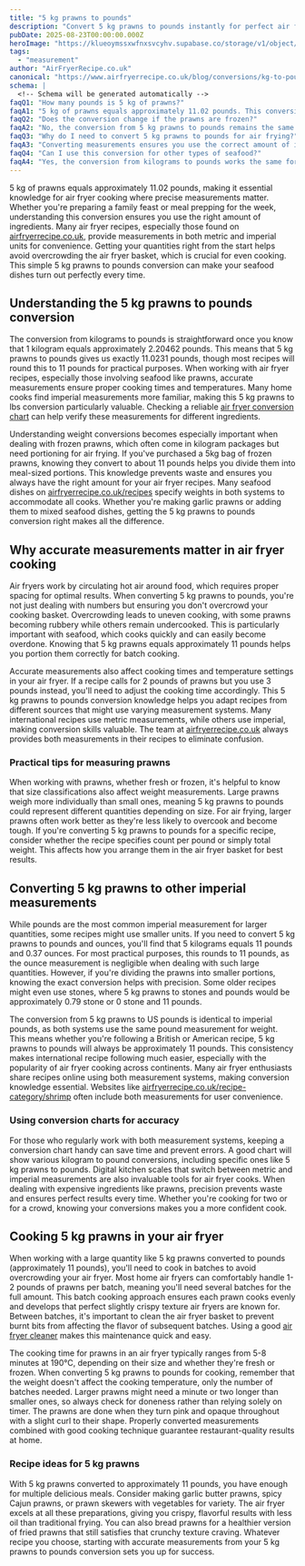 ```yaml
---
title: "5 kg prawns to pounds"
description: "Convert 5 kg prawns to pounds instantly for perfect air fryer portions. Get accurate measurements and cooking tips for delicious seafood every time."
pubDate: 2025-08-23T00:00:00.000Z
heroImage: "https://klueoymssxwfnxsvcyhv.supabase.co/storage/v1/object/public/Shmucket/5-kg-prawns-to-pounds.webp"
tags:
  - "measurement"
author: "AirFryerRecipe.co.uk"
canonical: "https://www.airfryerrecipe.co.uk/blog/conversions/kg-to-pounds/5-kg-prawns-to-pounds"
schema: |
  <!-- Schema will be generated automatically -->
faqQ1: "How many pounds is 5 kg of prawns?"
faqA1: "5 kg of prawns equals approximately 11.02 pounds. This conversion uses the standard calculation where 1 kilogram equals 2.20462 pounds, making it easy to scale recipes or divide large purchases into meal-sized portions. For air fryer cooking, this conversion helps ensure you don't overcrowd the basket, which is essential for even cooking and perfect texture."
faqQ2: "Does the conversion change if the prawns are frozen?"
faqA2: "No, the conversion from 5 kg prawns to pounds remains the same whether the prawns are fresh or frozen. The weight measurement refers to the total mass regardless of state. However, frozen prawns may require slightly longer cooking times in your air fryer, typically adding 2-3 minutes to account for the frozen state. Always ensure prawns are properly spaced in the air fryer basket for best results."
faqQ3: "Why do I need to convert 5 kg prawns to pounds for air frying?"
faqA3: "Converting measurements ensures you use the correct amount of ingredients for air fryer recipes, which often specify weights in pounds. Accurate measurements prevent overcrowding the air fryer basket, which is crucial for proper air circulation and even cooking. Knowing that 5 kg prawns equals approximately 11 pounds helps you portion them correctly for batch cooking, ensuring each prawn cooks perfectly without becoming rubbery or underdone."
faqQ4: "Can I use this conversion for other types of seafood?"
faqA4: "Yes, the conversion from kilograms to pounds works the same for all types of seafood and other ingredients. Whether you're working with prawns, fish, scallops, or other seafood, 5 kg will always equal approximately 11.02 pounds. This consistency makes it easy to adapt recipes and measure ingredients accurately for your air fryer creations, ensuring perfect results every time."
---
```

<p>5 kg of prawns equals approximately 11.02 pounds, making it essential knowledge for air fryer cooking where precise measurements matter. Whether you're preparing a family feast or meal prepping for the week, understanding this conversion ensures you use the right amount of ingredients. Many air fryer recipes, especially those found on <a href=https://www.airfryerrecipe.co.uk>airfryerrecipe.co.uk</a>, provide measurements in both metric and imperial units for convenience. Getting your quantities right from the start helps avoid overcrowding the air fryer basket, which is crucial for even cooking. This simple 5 kg prawns to pounds conversion can make your seafood dishes turn out perfectly every time.</p>

<h2>Understanding the 5 kg prawns to pounds conversion</h2>
<p>The conversion from kilograms to pounds is straightforward once you know that 1 kilogram equals approximately 2.20462 pounds. This means that 5 kg prawns to pounds gives us exactly 11.0231 pounds, though most recipes will round this to 11 pounds for practical purposes. When working with air fryer recipes, especially those involving seafood like prawns, accurate measurements ensure proper cooking times and temperatures. Many home cooks find imperial measurements more familiar, making this 5 kg prawns to lbs conversion particularly valuable. Checking a reliable <a href=https://www.airfryerrecipe.co.uk/air-fryer-conversion-chart>air fryer conversion chart</a> can help verify these measurements for different ingredients.</p>

<p>Understanding weight conversions becomes especially important when dealing with frozen prawns, which often come in kilogram packages but need portioning for air frying. If you've purchased a 5kg bag of frozen prawns, knowing they convert to about 11 pounds helps you divide them into meal-sized portions. This knowledge prevents waste and ensures you always have the right amount for your air fryer recipes. Many seafood dishes on <a href=https://www.airfryerrecipe.co.uk/recipes>airfryerrecipe.co.uk/recipes</a> specify weights in both systems to accommodate all cooks. Whether you're making garlic prawns or adding them to mixed seafood dishes, getting the 5 kg prawns to pounds conversion right makes all the difference.</p>

<h2>Why accurate measurements matter in air fryer cooking</h2>
<p>Air fryers work by circulating hot air around food, which requires proper spacing for optimal results. When converting 5 kg prawns to pounds, you're not just dealing with numbers but ensuring you don't overcrowd your cooking basket. Overcrowding leads to uneven cooking, with some prawns becoming rubbery while others remain undercooked. This is particularly important with seafood, which cooks quickly and can easily become overdone. Knowing that 5 kg prawns equals approximately 11 pounds helps you portion them correctly for batch cooking.</p>

<p>Accurate measurements also affect cooking times and temperature settings in your air fryer. If a recipe calls for 2 pounds of prawns but you use 3 pounds instead, you'll need to adjust the cooking time accordingly. This 5 kg prawns to pounds conversion knowledge helps you adapt recipes from different sources that might use varying measurement systems. Many international recipes use metric measurements, while others use imperial, making conversion skills valuable. The team at <a href=https://www.airfryerrecipe.co.uk>airfryerrecipe.co.uk</a> always provides both measurements in their recipes to eliminate confusion.</p>

<h3>Practical tips for measuring prawns</h3>
<p>When working with prawns, whether fresh or frozen, it's helpful to know that size classifications also affect weight measurements. Large prawns weigh more individually than small ones, meaning 5 kg prawns to pounds could represent different quantities depending on size. For air frying, larger prawns often work better as they're less likely to overcook and become tough. If you're converting 5 kg prawns to pounds for a specific recipe, consider whether the recipe specifies count per pound or simply total weight. This affects how you arrange them in the air fryer basket for best results.</p>

<h2>Converting 5 kg prawns to other imperial measurements</h2>
<p>While pounds are the most common imperial measurement for larger quantities, some recipes might use smaller units. If you need to convert 5 kg prawns to pounds and ounces, you'll find that 5 kilograms equals 11 pounds and 0.37 ounces. For most practical purposes, this rounds to 11 pounds, as the ounce measurement is negligible when dealing with such large quantities. However, if you're dividing the prawns into smaller portions, knowing the exact conversion helps with precision. Some older recipes might even use stones, where 5 kg prawns to stones and pounds would be approximately 0.79 stone or 0 stone and 11 pounds.</p>

<p>The conversion from 5 kg prawns to US pounds is identical to imperial pounds, as both systems use the same pound measurement for weight. This means whether you're following a British or American recipe, 5 kg prawns to pounds will always be approximately 11 pounds. This consistency makes international recipe following much easier, especially with the popularity of air fryer cooking across continents. Many air fryer enthusiasts share recipes online using both measurement systems, making conversion knowledge essential. Websites like <a href=https://www.airfryerrecipe.co.uk/recipe-category/shrimp>airfryerrecipe.co.uk/recipe-category/shrimp</a> often include both measurements for user convenience.</p>

<h3>Using conversion charts for accuracy</h3>
<p>For those who regularly work with both measurement systems, keeping a conversion chart handy can save time and prevent errors. A good chart will show various kilogram to pound conversions, including specific ones like 5 kg prawns to pounds. Digital kitchen scales that switch between metric and imperial measurements are also invaluable tools for air fryer cooks. When dealing with expensive ingredients like prawns, precision prevents waste and ensures perfect results every time. Whether you're cooking for two or for a crowd, knowing your conversions makes you a more confident cook.</p>

<h2>Cooking 5 kg prawns in your air fryer</h2>
<p>When working with a large quantity like 5 kg prawns converted to pounds (approximately 11 pounds), you'll need to cook in batches to avoid overcrowding your air fryer. Most home air fryers can comfortably handle 1-2 pounds of prawns per batch, meaning you'll need several batches for the full amount. This batch cooking approach ensures each prawn cooks evenly and develops that perfect slightly crispy texture air fryers are known for. Between batches, it's important to clean the air fryer basket to prevent burnt bits from affecting the flavor of subsequent batches. Using a good <a href=https://www.airfryerrecipe.co.uk/air-fryer-cleaner>air fryer cleaner</a> makes this maintenance quick and easy.</p>

<p>The cooking time for prawns in an air fryer typically ranges from 5-8 minutes at 190°C, depending on their size and whether they're fresh or frozen. When converting 5 kg prawns to pounds for cooking, remember that the weight doesn't affect the cooking temperature, only the number of batches needed. Larger prawns might need a minute or two longer than smaller ones, so always check for doneness rather than relying solely on timer. The prawns are done when they turn pink and opaque throughout with a slight curl to their shape. Properly converted measurements combined with good cooking technique guarantee restaurant-quality results at home.</p>

<h3>Recipe ideas for 5 kg prawns</h3>
<p>With 5 kg prawns converted to approximately 11 pounds, you have enough for multiple delicious meals. Consider making garlic butter prawns, spicy Cajun prawns, or prawn skewers with vegetables for variety. The air fryer excels at all these preparations, giving you crispy, flavorful results with less oil than traditional frying. You can also bread prawns for a healthier version of fried prawns that still satisfies that crunchy texture craving. Whatever recipe you choose, starting with accurate measurements from your 5 kg prawns to pounds conversion sets you up for success.</p>
